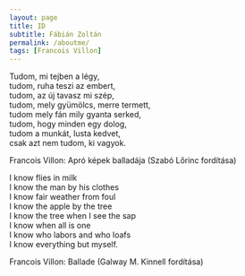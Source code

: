 ```yaml
---
layout: page
title: ID
subtitle: Fábián Zoltán
permalink: /aboutme/
tags: [Francois Villon]
---
```


Tudom, mi tejben a légy,  
tudom, ruha teszi az embert,  
tudom, az új tavasz mi szép,  
tudom, mely gyümölcs, merre termett,  
tudom mely fán mily gyanta serked,  
tudom, hogy minden egy dolog,  
tudom a munkát, lusta kedvet,  
csak azt nem tudom, ki vagyok.

Francois Villon: Apró képek balladája (Szabó Lőrinc fordítása)  

I know flies in milk  
I know the man by his clothes  
I know fair weather from foul  
I know the apple by the tree  
I know the tree when I see the sap  
I know when all is one  
I know who labors and who loafs  
I know everything but myself.

Francois Villon: Ballade (Galway M. Kinnell fordítása)




